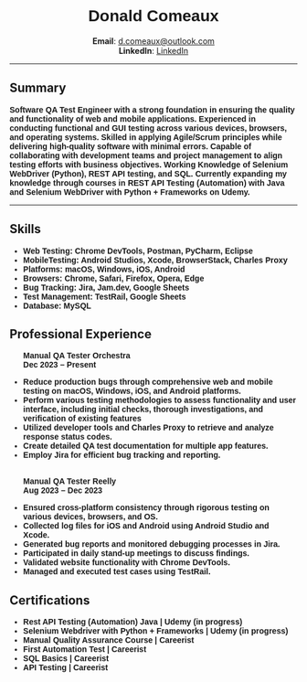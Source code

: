 <h1 style="text-align: center; font-family: Arial, sans-serif;">Donald Comeaux</h1>
<p style="text-align: center;">
  <strong>Email</strong>: <a href="mailto:d.comeaux@outlook.com">d.comeaux@outlook.com</a> <br>  
  <strong>LinkedIn</strong>: <a href="https://www.linkedin.com/in/don-comeaux/">LinkedIn</a> <br> 

  <hr>
<h2>Summary</h2>
<p style="font-family: Arial, sans-serif;">
<strong>Software QA Test Engineer with a strong foundation in ensuring the quality and functionality of web and mobile applications. Experienced in conducting functional and GUI testing across various devices, browsers, and operating systems. Skilled in applying Agile/Scrum principles while delivering high-quality software with minimal errors. Capable of collaborating with development teams and project management to align testing efforts with business objectives. Working Knowledge of Selenium WebDriver (Python), REST API testing, and SQL. Currently expanding my knowledge through courses in REST API Testing (Automation) with Java and Selenium WebDriver with Python + Frameworks on Udemy.<strong>

<hr>
 


  <h2>Skills</h2>
  <ul style="font-family: Arial, sans-serif;">
  <li><strong>Web Testing: Chrome DevTools, Postman, PyCharm, Eclipse</strong></li>
  <li><strong>MobileTesting: Android Studios, Xcode, BrowserStack, Charles Proxy</strong></li>
  <li><strong>Platforms:  macOS,  Windows,  iOS,  Android</strong></li>
  <li><strong>Browsers:  Chrome,  Safari,  Firefox,  Opera,  Edge</strong></li>
  <li><strong>Bug Tracking:  Jira,  Jam.dev,  Google Sheets</strong></li>
  <li><strong>Test Management:  TestRail,  Google Sheets</strong></li>
  <li><strong>Database:  MySQL</strong></li>
  </ul>

<h2>Professional Experience</h2>
<ul style="font-family: Arial, sans-serif;">
<p><strong>Manual QA Tester Orchestra<br>Dec 2023 – Present</strong></p>
<li><strong>Reduce production bugs through comprehensive web and mobile testing on macOS, Windows, iOS, and Android platforms.</strong></li>
<li><strong>Perform various testing methodologies to assess functionality and user interface, including initial checks, thorough investigations, and verification of existing features</strong></li>
<li><strong>Utilized developer tools and Charles Proxy to retrieve and analyze response status codes.</strong></li>
<li><strong>Create detailed QA test documentation for multiple app features.</strong></li>
 <li><strong>Employ Jira for efficient bug tracking and reporting.</strong></li> 


<br>


<p><strong>Manual QA Tester Reelly<br>Aug 2023 – Dec 2023</strong></p>
 <li><strong>Ensured cross-platform consistency through rigorous testing on various devices, browsers, and OS.</strong></li> 
 <li><strong>Collected log files for iOS and Android using Android Studio and Xcode.</strong></li> 
 <li><strong>Generated bug reports and monitored debugging processes in Jira.</strong></li> 
   <li><strong>Participated in daily stand-up meetings to discuss findings.</strong></li> 
 <li><strong>Validated website functionality with Chrome DevTools.</strong></li> 
 <li><strong>Managed and executed test cases using TestRail.</strong></li>
 </ul>

<h2>Certifications</h2>
<ul style="font-family: Arial, sans-serif;">
  <li><strong>Rest API Testing (Automation) Java | Udemy (in progress)</li><strong>
  <li><strong>Selenium Webdriver with Python + Frameworks | Udemy (in progress)<strong></li>
  <li><strong>Manual Quality Assurance Course | Careerist<strong></li>
  <li><strong>First Automation Test | Careerist<strong></li>
  <li><strong>SQL Basics  | Careerist<strong></li>
  <li><strong>API Testing | Careerist<strong></li>
  </ul>
